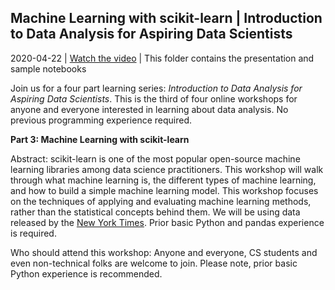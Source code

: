 ## Machine Learning with scikit-learn | Introduction to Data Analysis for Aspiring Data Scientists

2020-04-22 | [Watch the video]() | This folder contains the presentation and sample notebooks

Join us for a four part learning series: *Introduction to Data Analysis for Aspiring Data Scientists*. This is the third of four online workshops for anyone and everyone interested in learning about data analysis. No previous programming experience required.

**Part 3: Machine Learning with scikit-learn**

Abstract: scikit-learn is one of the most popular open-source machine learning libraries among data science practitioners. This workshop will walk through what machine learning is, the different types of machine learning, and how to build a simple machine learning model. This workshop focuses on the techniques of applying and evaluating machine learning methods, rather than the statistical concepts behind them. We will be using data released by the [New York Times](https://github.com/nytimes/covid-19-data). Prior basic Python and pandas experience is required.

Who should attend this workshop: Anyone and everyone, CS students and even non-technical folks are welcome to join. Please note, prior basic Python experience is recommended.
